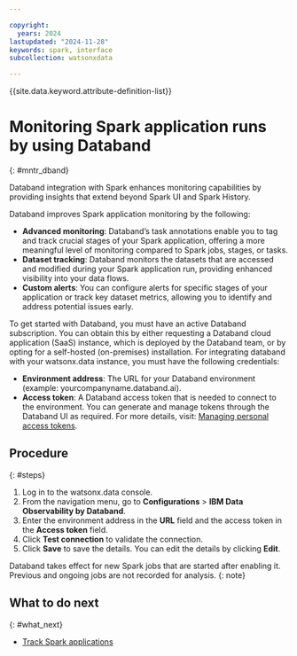```yaml
---

copyright:
  years: 2024
lastupdated: "2024-11-28"
keywords: spark, interface
subcollection: watsonxdata

---
```


{{site.data.keyword.attribute-definition-list}}

# Monitoring Spark application runs by using Databand
{: #mntr_dband}

Databand integration with Spark enhances monitoring capabilities by providing insights that extend beyond Spark UI and Spark History.

Databand improves Spark application monitoring by the following:

- **Advanced monitoring**: Databand’s task annotations enable you to tag and track crucial stages of your Spark application, offering a more meaningful level of monitoring compared to Spark jobs, stages, or tasks.
- **Dataset tracking**: Databand monitors the datasets that are accessed and modified during your Spark application run, providing enhanced visibility into your data flows.
- **Custom alerts**: You can configure alerts for specific stages of your application or track key dataset metrics, allowing you to identify and address potential issues early.

To get started with Databand, you must have an active Databand subscription. You can obtain this by either requesting a Databand cloud application (SaaS) instance, which is deployed by the Databand team, or by opting for a self-hosted (on-premises) installation. For integrating databand with your watsonx.data instance, you must have the following credentials:

- **Environment address**: The URL for your Databand environment (example: yourcompanyname.databand.ai).
- **Access token**: A Databand access token that is needed to connect to the environment. You can generate and manage tokens through the Databand UI as required. For more details, visit: [Managing personal access tokens](https://www.ibm.com/docs/en/dobd?topic=tokens-managing-personal-access).

## Procedure
{: #steps}

1. Log in to the watsonx.data console.
1. From the navigation menu, go to **Configurations** > **IBM Data Observability by Databand**.
1. Enter the environment address in the **URL** field and the access token in the **Access token** field.
1. Click **Test connection** to validate the connection.
1. Click **Save** to save the details. You can edit the details by clicking **Edit**.

Databand takes effect for new Spark jobs that are started after enabling it. Previous and ongoing jobs are not recorded for analysis.
{: note}

## What to do next
{: #what_next}

- [Track Spark applications](watsonxdata?topic=watsonxdata-db_trk)
